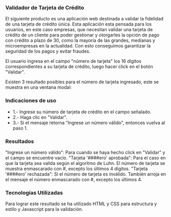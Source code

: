 ### Validador de Tarjeta de Crédito


El siguiente producto es una aplicación web destinada a validar la fidelidad de una tarjeta de crédito única. Esta aplicación esta pensada para los usuarios, en este caso empresas, que necesitan validar una tarjeta de crédito de un cliente para poder gestionar y otorgarles la opción de pago con crédito a plazo de 30, como la mayoría de las grandes, medianas y microempresas en la actualidad. Con esto conseguimos garantizar la seguridad de los pagos y evitar fraudes.

El usuario ingresa en el campo "número de tarjeta" los 16 dígitos correspondientes a su tarjeta de crédito, luego hacer click en el botón "Validar".

Existen 3 resultado posibles para el número de tarjeta ingresado, este se muestra en una ventana modal:

### Indicaciones de uso

+ 1.- Ingrese su número de tarjeta de crédito en el campo señalado.
+ 2.- Haga clic en "Validar".
+ 3.- Si el mensaje retorna "Ingrese un número válido", entonces vuelva al paso 1.

### Resultados

"Ingrese un número válido": Para cuando se haya hecho click en "Validar" y el campo se encuentre vacío.
"Tarjeta '####ero' aprobada": Para el caso en que la tarjeta sea valida según el algoritmo de Luhn. El número de tarjeta se muestra enmascarado con #, excepto los últimos 4 dígitos.
"Tarjeta '####ero' rechazada": Si el número de tarjeta es inválido. También arroja en el mensaje el número enmascarado  con #, excepto los últimos 4.



### Tecnologías Utilizadas

Para lograr este resultado se ha utilizado HTML y CSS para estructura y estilo  y Javascript para la validación.

